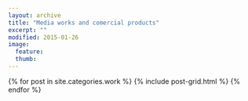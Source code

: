 ```yaml
---
layout: archive
title: "Media works and comercial products"
excerpt: ""
modified: 2015-01-26
image: 
  feature: 
  thumb: 
---
```


<div class="tiles">
{% for post in site.categories.work %}
  {% include post-grid.html %}
{% endfor %}
</div><!-- /.tiles -->


